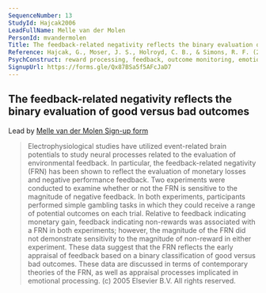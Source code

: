 ```yaml
---
SequenceNumber: 13
StudyId: Hajcak2006
LeadFullName: Melle van der Molen 
PersonId: mvandermolen
Title: The feedback-related negativity reflects the binary evaluation of good versus bad outcomes
Reference: Hajcak, G., Moser, J. S., Holroyd, C. B., & Simons, R. F. (2006). The feedback-related negativity reflects the binary evaluation of good versus bad outcomes. Biological Psychology, 71(2), 148–154. https://doi.org/10.1016/j.biopsycho.2005.04.001
PsychConstruct: reward processing, feedback, outcome monitoring, emotions
SignupUrl: https://forms.gle/Qx87BSa5f5AFcJaD7
---
```


## The feedback-related negativity reflects the binary evaluation of good versus bad outcomes

Lead by [Melle van der Molen ](/people/mvandermolen)
[Sign-up form](https://forms.gle/Qx87BSa5f5AFcJaD7)

> Electrophysiological studies have utilized event-related brain potentials to study neural processes related to the evaluation of environmental feedback. In particular, the feedback-related negativity (FRN) has been shown to reflect the evaluation of monetary losses and negative performance feedback. Two experiments were conducted to examine whether or not the FRN is sensitive to the magnitude of negative feedback. In both experiments, participants performed simple gambling tasks in which they could receive a range of potential outcomes on each trial. Relative to feedback indicating monetary gain, feedback indicating non-rewards was associated with a FRN in both experiments; however, the magnitude of the FRN did not demonstrate sensitivity to the magnitude of non-reward in either experiment. These data suggest that the FRN reflects the early appraisal of feedback based on a binary classification of good versus bad outcomes. These data are discussed in terms of contemporary theories of the FRN, as well as appraisal processes implicated in emotional processing. (c) 2005 Elsevier B.V. All rights reserved.
